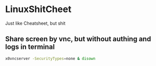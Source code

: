 # LinuxShitCheet
Just like Cheatsheet, but shit

## Share screen by vnc, but without authing and logs in terminal
```bash
x0vncserver -SecurityTypes=none & disown
```
